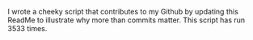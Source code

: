 I wrote a cheeky script that contributes to my Github by updating this ReadMe to illustrate why more than commits matter. This script has run 3533 times.